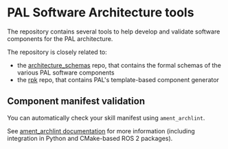 PAL Software Architecture tools
===============================

The repository contains several tools to help develop and validate software components for the PAL architecture.

The repository is closely related to:

- the
  [architecture_schemas](https://gitlab.pal-robotics.com/interaction/architecture_schemas)
  repo, that contains the formal schemas of the various PAL software components
- the [rpk](https://gitlab.pal-robotics.com/interaction/rpk) repo, that
  contains PAL's template-based component generator

Component manifest validation
-------------------------

You can automatically check your skill manifest using `ament_archlint`.

See [ament_archlint documentation](ament_archlint/README.md) for more
information (including integration in Python and CMake-based ROS 2 packages).

